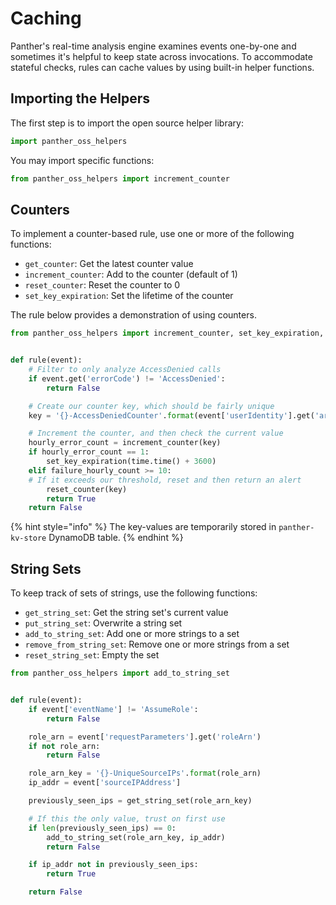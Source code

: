 # Caching

Panther's real-time analysis engine examines events one-by-one and sometimes it's helpful to keep state across invocations. To accommodate stateful checks, rules can cache values by using built-in helper functions.

## Importing the Helpers

The first step is to import the open source helper library:

```python
import panther_oss_helpers
```

You may import specific functions:

```python
from panther_oss_helpers import increment_counter
```

## Counters

To implement a counter-based rule, use one or more of the following functions:

* `get_counter`: Get the latest counter value
* `increment_counter`: Add to the counter (default of 1)
* `reset_counter`: Reset the counter to 0
* `set_key_expiration`: Set the lifetime of the counter

The rule below provides a demonstration of using counters.

```python
from panther_oss_helpers import increment_counter, set_key_expiration, reset_counter


def rule(event):
    # Filter to only analyze AccessDenied calls
    if event.get('errorCode') != 'AccessDenied':
        return False

    # Create our counter key, which should be fairly unique
    key = '{}-AccessDeniedCounter'.format(event['userIdentity'].get('arn'))

    # Increment the counter, and then check the current value
    hourly_error_count = increment_counter(key)
    if hourly_error_count == 1:
        set_key_expiration(time.time() + 3600)
    elif failure_hourly_count >= 10:
    # If it exceeds our threshold, reset and then return an alert
        reset_counter(key)
        return True
    return False
```

{% hint style="info" %}
The key-values are temporarily stored in `panther-kv-store` DynamoDB table.
{% endhint %}

## String Sets

To keep track of sets of strings, use the following functions:

* `get_string_set`: Get the string set's current value
* `put_string_set`: Overwrite a string set
* `add_to_string_set`: Add one or more strings to a set
* `remove_from_string_set`: Remove one or more strings from a set
* `reset_string_set`: Empty the set

```python
from panther_oss_helpers import add_to_string_set


def rule(event):
    if event['eventName'] != 'AssumeRole':
        return False

    role_arn = event['requestParameters'].get('roleArn')
    if not role_arn:
        return False

    role_arn_key = '{}-UniqueSourceIPs'.format(role_arn)
    ip_addr = event['sourceIPAddress']

    previously_seen_ips = get_string_set(role_arn_key)

    # If this the only value, trust on first use
    if len(previously_seen_ips) == 0:
        add_to_string_set(role_arn_key, ip_addr)
        return False

    if ip_addr not in previously_seen_ips:
        return True

    return False
```
